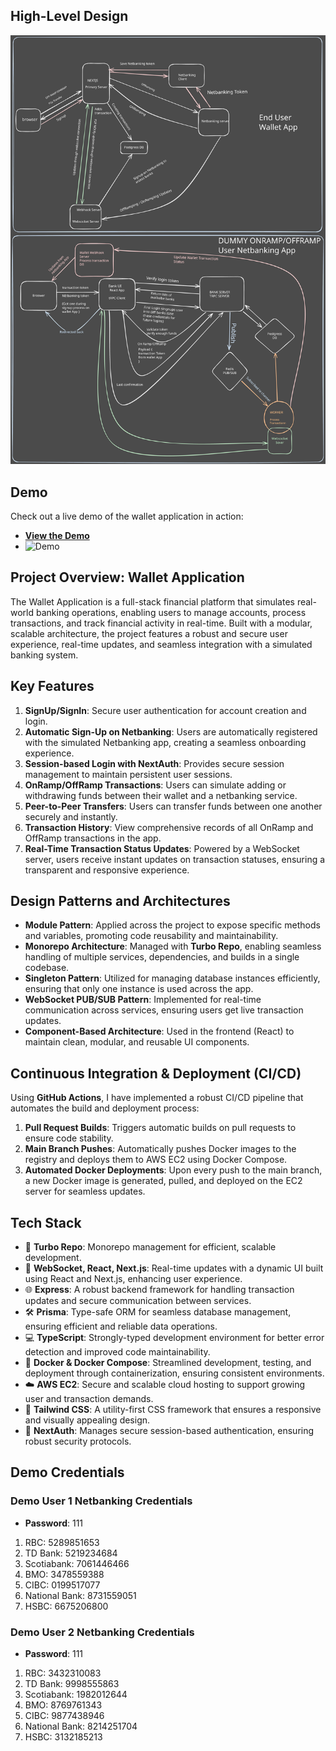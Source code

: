 ## High-Level Design

![High-Level Design](./Highlevel.svg)

## Demo

Check out a live demo of the wallet application in action:

- **[View the Demo](https://walletapp.wdd12-jasveer.xyz/transfer)**
- ![Demo](https://raw.githubusercontent.com/thejasveer/WalletApp/main/apps/user-app/app/demo.gif)

## Project Overview: Wallet Application

The Wallet Application is a full-stack financial platform that simulates real-world banking operations, enabling users to manage accounts, process transactions, and track financial activity in real-time. Built with a modular, scalable architecture, the project features a robust and secure user experience, real-time updates, and seamless integration with a simulated banking system.

## Key Features

1. **SignUp/SignIn**: Secure user authentication for account creation and login.
2. **Automatic Sign-Up on Netbanking**: Users are automatically registered with the simulated Netbanking app, creating a seamless onboarding experience.
3. **Session-based Login with NextAuth**: Provides secure session management to maintain persistent user sessions.
4. **OnRamp/OffRamp Transactions**: Users can simulate adding or withdrawing funds between their wallet and a netbanking service.
5. **Peer-to-Peer Transfers**: Users can transfer funds between one another securely and instantly.
6. **Transaction History**: View comprehensive records of all OnRamp and OffRamp transactions in the app.
7. **Real-Time Transaction Status Updates**: Powered by a WebSocket server, users receive instant updates on transaction statuses, ensuring a transparent and responsive experience.

## Design Patterns and Architectures

- **Module Pattern**: Applied across the project to expose specific methods and variables, promoting code reusability and maintainability.
- **Monorepo Architecture**: Managed with **Turbo Repo**, enabling seamless handling of multiple services, dependencies, and builds in a single codebase.
- **Singleton Pattern**: Utilized for managing database instances efficiently, ensuring that only one instance is used across the app.
- **WebSocket PUB/SUB Pattern**: Implemented for real-time communication across services, ensuring users get live transaction updates.
- **Component-Based Architecture**: Used in the frontend (React) to maintain clean, modular, and reusable UI components.

## Continuous Integration & Deployment (CI/CD)

Using **GitHub Actions**, I have implemented a robust CI/CD pipeline that automates the build and deployment process:

1. **Pull Request Builds**: Triggers automatic builds on pull requests to ensure code stability.
2. **Main Branch Pushes**: Automatically pushes Docker images to the registry and deploys them to AWS EC2 using Docker Compose.
3. **Automated Docker Deployments**: Upon every push to the main branch, a new Docker image is generated, pulled, and deployed on the EC2 server for seamless updates.

## Tech Stack

- 🧰 **Turbo Repo**: Monorepo management for efficient, scalable development.
- 🔄 **WebSocket, React, Next.js**: Real-time updates with a dynamic UI built using React and Next.js, enhancing user experience.
- 🌐 **Express**: A robust backend framework for handling transaction updates and secure communication between services.
- 🛠️ **Prisma**: Type-safe ORM for seamless database management, ensuring efficient and reliable data operations.
- 💻 **TypeScript**: Strongly-typed development environment for better error detection and improved code maintainability.
- 🐳 **Docker & Docker Compose**: Streamlined development, testing, and deployment through containerization, ensuring consistent environments.
- ☁️ **AWS EC2**: Secure and scalable cloud hosting to support growing user and transaction demands.
- 🎨 **Tailwind CSS**: A utility-first CSS framework that ensures a responsive and visually appealing design.
- 🔄 **NextAuth**: Manages secure session-based authentication, ensuring robust security protocols.

## Demo Credentials

### Demo User 1 Netbanking Credentials

- **Password**: 111

1. RBC: 5289851653
2. TD Bank: 5219234684
3. Scotiabank: 7061446466
4. BMO: 3478559388
5. CIBC: 0199517077
6. National Bank: 8731559051
7. HSBC: 6675206800

### Demo User 2 Netbanking Credentials

- **Password**: 111

1. RBC: 3432310083
2. TD Bank: 9998555863
3. Scotiabank: 1982012644
4. BMO: 8769761343
5. CIBC: 9877438946
6. National Bank: 8214251704
7. HSBC: 3132185213
